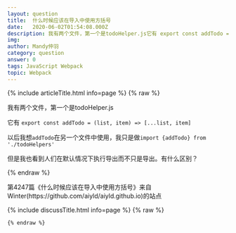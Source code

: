 ```yaml
---
layout: question
title:  什么时候应该在导入中使用方括号
date:   2020-06-02T01:54:08.000Z
description: 我有两个文件，第一个是todoHelper.js它有 export const addTodo = (list, item) => \[...list,...
img: 
author: Mandy仲羽
category: question
answer: 0
tags: JavaScript Webpack
topic: Webpack
---
```

<div class="article-root">
  <div class="article">
    {% include articleTitle.html info=page %}
    {% raw %}
    <div class="article-content"><p><font style="vertical-align: inherit;"><font style="vertical-align: inherit;">我有两个文件，第一个是todoHelper.js</font></font></p>

<p><font style="vertical-align: inherit;"><font style="vertical-align: inherit;">它有 </font></font><code>export const addTodo = (list, item) =&gt; [...list, item]</code></p>

<p><font style="vertical-align: inherit;"><font style="vertical-align: inherit;">以后我想</font></font><code>addTodo</code><font style="vertical-align: inherit;"><font style="vertical-align: inherit;">在另一个文件中</font><font style="vertical-align: inherit;">使用</font><font style="vertical-align: inherit;">，我只是做</font></font><code>import {addTodo} from './todoHelpers'</code></p>

<p><font style="vertical-align: inherit;"><font style="vertical-align: inherit;">但是我也看到人们在默认情况下执行导出而不只是导出。</font><font style="vertical-align: inherit;">有什么区别？</font></font></p></div>
    {% endraw %}
  </div>
  <p class="winter_mark">第4247篇《什么时候应该在导入中使用方括号》来自Winter(https://github.com/aiyld/aiyld.github.io)的站点</p>
  <div class="discuss-wrapper">
    {% include discussTitle.html info=page %}
    {% raw %}
    
    {% endraw %}
  </div>
<div>
